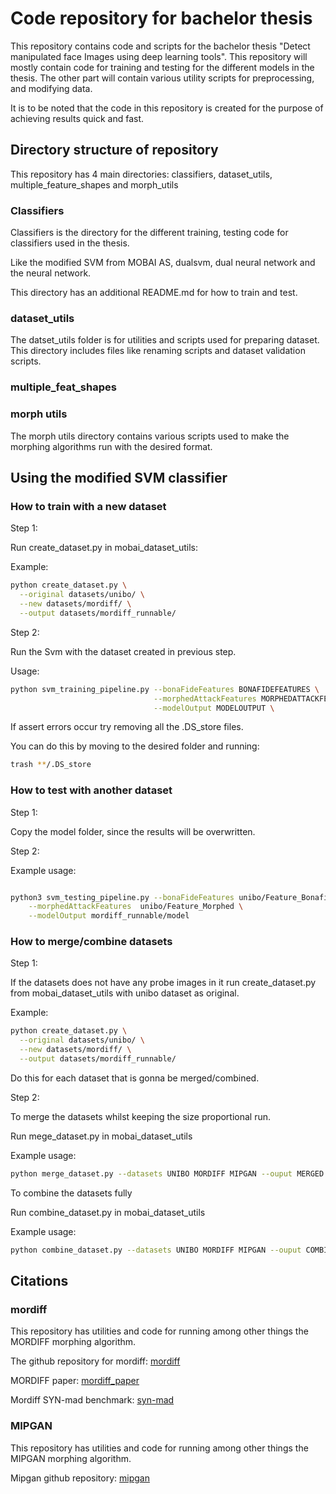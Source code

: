 # Code repository for bachelor thesis 
This repository contains code and scripts for the bachelor thesis "Detect manipulated face Images using deep learning tools". This repository will mostly contain code for training and testing for the different models in the thesis. The other 
part will contain various utility scripts for preprocessing, and modifying data.

It is to be noted that the code in this repository is created for the purpose of
achieving results quick and fast.

## Directory structure of repository
This repository has 4 main directories: classifiers, dataset_utils, multiple_feature_shapes
and morph_utils


### Classifiers
Classifiers is the directory for the different training, testing code for 
classifiers used in the thesis.

Like the modified SVM from MOBAI AS, dualsvm, dual neural network and the neural network.

This directory has an additional README.md for how to train and test.

### dataset_utils

The datset_utils folder is for utilities and scripts used for preparing dataset.
This directory includes files like renaming scripts and dataset validation scripts.

### multiple_feat_shapes 

### morph utils

The morph utils directory contains various scripts used to make the 
morphing algorithms run with the desired format.


## Using the modified SVM classifier 

### How to train with a new dataset 
Step 1: 

Run create_dataset.py in mobai_dataset_utils:


Example:
```bash
python create_dataset.py \
  --original datasets/unibo/ \
  --new datasets/mordiff/ \
  --output datasets/mordiff_runnable/

```

Step 2:

Run the Svm with the dataset created in previous step. 

Usage:
```bash
python svm_training_pipeline.py --bonaFideFeatures BONAFIDEFEATURES \
                                --morphedAttackFeatures MORPHEDATTACKFEATURES \
                                --modelOutput MODELOUTPUT \
```




If assert errors occur try removing all the .DS_store files.

You can do this by moving to the desired folder and running:
```bash
trash **/.DS_store
```


### How to test with another dataset 

Step 1: 

Copy the model folder, since the results will be overwritten.

Step 2:

Example usage:
```bash

python3 svm_testing_pipeline.py --bonaFideFeatures unibo/Feature_Bonafide \
	--morphedAttackFeatures  unibo/Feature_Morphed \
	--modelOutput mordiff_runnable/model
```


### How to merge/combine datasets

<!-- These instructions are for merging 2 or more datasets, whilst keeping the size -->
<!-- proportional.  -->

Step 1:

If the datasets does not have any probe images in it run create_dataset.py 
from mobai_dataset_utils with unibo dataset as original.

Example:
```bash
python create_dataset.py \
  --original datasets/unibo/ \
  --new datasets/mordiff/ \
  --output datasets/mordiff_runnable/

```

Do this for each dataset that is gonna be merged/combined.


Step 2:


To merge the datasets whilst keeping the size proportional run. 

Run mege_dataset.py in mobai_dataset_utils


Example usage: 
```bash
python merge_dataset.py --datasets UNIBO MORDIFF MIPGAN --ouput MERGED
```

To combine the datasets fully 

Run combine_dataset.py in mobai_dataset_utils

Example usage:

```bash
python combine_dataset.py --datasets UNIBO MORDIFF MIPGAN --ouput COMBINED
```

## Citations

### mordiff

This repository has utilities and code for running among other things the MORDIFF morphing algorithm.

The github repository for mordiff: [mordiff](https://github.com/naserdamer/MorDIFF)

MORDIFF paper: [mordiff_paper](https://arxiv.org/abs/2302.01843)

Mordiff SYN-mad benchmark: [syn-mad](https://doi.org/10.1109/IJCB54206.2022.10007950)

### MIPGAN


This repository has utilities and code for running among other things the MIPGAN morphing algorithm.

Mipgan github repository: [mipgan](https://github.com/ZHYYYYYYYYYYYY/MIPGAN-face-morphing-algorithm)
